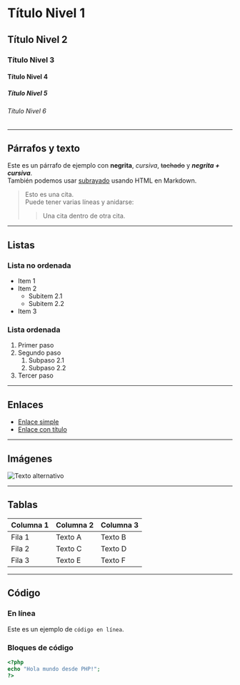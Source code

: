 # Título Nivel 1
## Título Nivel 2
### Título Nivel 3
#### Título Nivel 4
##### Título Nivel 5
###### Título Nivel 6

---

## Párrafos y texto
Este es un párrafo de ejemplo con **negrita**, *cursiva*, ~~tachado~~ y ***negrita + cursiva***.  
También podemos usar <u>subrayado</u> usando HTML en Markdown.

> Esto es una cita.  
> Puede tener varias líneas y anidarse:
>> Una cita dentro de otra cita.

---

## Listas
### Lista no ordenada
- Item 1
- Item 2
  - Subitem 2.1
  - Subitem 2.2
- Item 3

### Lista ordenada
1. Primer paso
2. Segundo paso
   1. Subpaso 2.1
   2. Subpaso 2.2
3. Tercer paso

---

## Enlaces
- [Enlace simple](https://www.ejemplo.com)
- [Enlace con título](https://www.ejemplo.com "Tooltip de ejemplo")

---

## Imágenes
 ![Texto alternativo](https://r-charts.com/es/miscelanea/procesamiento-imagenes-magick_files/figure-html/importar-imagen-r.png "Imagen de ejemplo")
 


---

## Tablas
| Columna 1 | Columna 2 | Columna 3 |
|-----------|-----------|-----------|
| Fila 1    | Texto A   | Texto B   |
| Fila 2    | Texto C   | Texto D   |
| Fila 3    | Texto E   | Texto F   |


---

## Código
### En línea
Este es un ejemplo de `código en línea`.

### Bloques de código
```php
<?php
echo "Hola mundo desde PHP!";
?>
```
